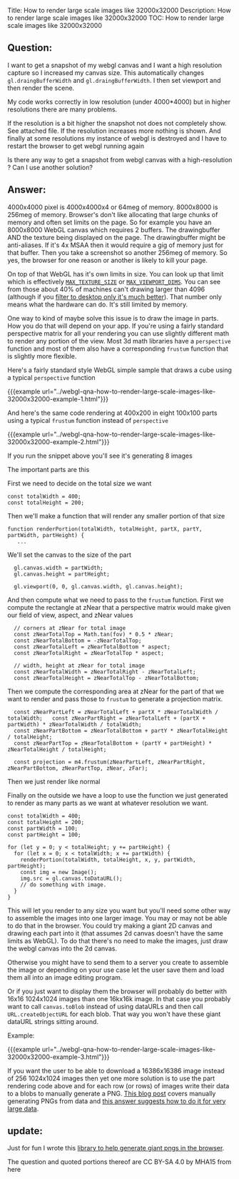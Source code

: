 Title: How to render large scale images like 32000x32000
Description: How to render large scale images like 32000x32000
TOC: How to render large scale images like 32000x32000

## Question:

I want to get a snapshot of my webgl canvas and I want a high resolution capture so I increased my canvas size. This automatically changes `gl.draingBufferWidth` and `gl.draingBufferWidth`. I then set viewport and then render the scene.

My code works correctly in low resolution (under 4000*4000) but in higher resolutions there are many problems.

If the resolution is a bit higher the snapshot not does not completely show. See attached file. If the resolution increases more nothing is shown. And finally at some resolutions my  instance of webgl is destroyed and I have to restart the browser to get webgl running again 

Is there any way to get a snapshot from webgl canvas with a high-resolution ? Can I use another solution?

## Answer:

4000x4000 pixel is 4000x4000x4 or 64meg of memory. 8000x8000 is 256meg of memory. Browser's don't like allocating that large chunks of memory and often set limits on the page. So for example you have an 8000x8000 WebGL canvas which requires 2 buffers. The drawingbuffer AND the texture being displayed on the page. The drawingbuffer might be anti-aliases. If it's 4x MSAA then it would require a gig of memory just for that buffer. Then you take a screenshot so another 256meg of memory. So yes, the browser for one reason or another is likely to kill your page.

On top of that WebGL has it's own limits in size. You can look up that limit which is effectively [`MAX_TEXTURE_SIZE`](https://web3dsurvey.com/webgl/parameters/MAX_TEXTURE_SIZE) or [`MAX_VIEWPORT_DIMS`](https://web3dsurvey.com/webgl/parameters/MAX_VIEWPORT_DIMS). You can see from those about 40% of machines can't drawing larger than 4096 (although if you [filter to desktop only it's much better](https://web3dsurvey.com/webgl/parameters/MAX_VIEWPORT_DIMS?platforms=0000ff03c02d20f201)). That number only means what the hardware can do. It's still limited by memory.

One way to kind of maybe solve this issue is to draw the image in parts. How you do that will depend on your app. If you're using a fairly standard perspective matrix for all your rendering you can use slightly different math to render any portion of the view. Most 3d math libraries have a `perspective` function and most of them also have a corresponding `frustum` function that is slightly more flexible.

Here's a fairly standard style WebGL simple sample that draws a cube using a typical `perspective` function

{{{example url="../webgl-qna-how-to-render-large-scale-images-like-32000x32000-example-1.html"}}}

And here's the same code rendering at 400x200 in eight 100x100 parts using a typical `frustum` function instead of `perspective`

{{{example url="../webgl-qna-how-to-render-large-scale-images-like-32000x32000-example-2.html"}}}

If you run the snippet above you'll see it's generating 8 images

The important parts are this

First we need to decide on the total size we want

    const totalWidth = 400;
    const totalHeight = 200;

Then we'll make a function that will render any smaller portion of that size

    function renderPortion(totalWidth, totalHeight, partX, partY, partWidth, partHeight) {
       ...

We'll set the canvas to the size of the part

      gl.canvas.width = partWidth;
      gl.canvas.height = partHeight;
      
      gl.viewport(0, 0, gl.canvas.width, gl.canvas.height);

And then compute what we need to pass to the `frustum` function. First we compute the rectangle at zNear that a perspective matrix would make given our field of view, aspect, and zNear values


      // corners at zNear for total image
      const zNearTotalTop = Math.tan(fov) * 0.5 * zNear;
      const zNearTotalBottom = -zNearTotalTop;
      const zNearTotalLeft = zNearTotalBottom * aspect;
      const zNearTotalRight = zNearTotalTop * aspect;
      
      // width, height at zNear for total image
      const zNearTotalWidth = zNearTotalRight - zNearTotalLeft;
      const zNearTotalHeight = zNearTotalTop - zNearTotalBottom;

Then we compute the corresponding area at zNear for the part of that we want to render and pass those to `frustum` to generate a projection matrix.

      const zNearPartLeft = zNearTotalLeft + partX * zNearTotalWidth / totalWidth;   const zNearPartRight = zNearTotalLeft + (partX + partWidth) * zNearTotalWidth / totalWidth;
      const zNearPartBottom = zNearTotalBottom + partY * zNearTotalHeight / totalHeight;
      const zNearPartTop = zNearTotalBottom + (partY + partHeight) * zNearTotalHeight / totalHeight;

      const projection = m4.frustum(zNearPartLeft, zNearPartRight, zNearPartBottom, zNearPartTop, zNear, zFar);

Then we just render like normal

Finally on the outside we have a loop to use the function we just generated to render as many parts as we want at whatever resolution we want.

    const totalWidth = 400;
    const totalHeight = 200;
    const partWidth = 100;
    const partHeight = 100;

    for (let y = 0; y < totalHeight; y += partHeight) {
      for (let x = 0; x < totalWidth; x += partWidth) {
        renderPortion(totalWidth, totalHeight, x, y, partWidth, partHeight);
        const img = new Image();
        img.src = gl.canvas.toDataURL();
        // do something with image.
      }
    }

This will let you render to any size you want but you'll need some other way to assemble the images into one larger image. You may or may not be able to do that in the browser. You could try making a giant 2D canvas and drawing each part into it (that assumes 2d canvas doesn't have the same limits as WebGL). To do that there's no need to make the images, just draw the webgl canvas into the 2d canvas.

Otherwise you might have to send them to a server you create to assemble the image or depending on your use case let the user save them and load them all into an image editing program. 

Or if you just want to display them the browser will probably do better with 16x16 1024x1024 images than one 16kx16k image. In that case you probably want to call `canvas.toBlob` instead of using dataURLs and then call `URL.createObjectURL` for each blob. That way you won't have these giant dataURL strings sitting around.

Example:

{{{example url="../webgl-qna-how-to-render-large-scale-images-like-32000x32000-example-3.html"}}}

If you want the user to be able to download a 16386x16386 image instead of 256 1024x1024 images then yet one more solution is to use the part rendering code above and for each row (or rows) of images write their data to a blobs to manually generate a PNG. [This blog post](https://medium.com/the-guardian-mobile-innovation-lab/generating-images-in-javascript-without-using-the-canvas-api-77f3f4355fad) covers manually generating PNGs from data  and [this answer suggests how to do it for very large data](https://stackoverflow.com/a/51247740/128511).

## update: 

Just for fun I wrote this [library to help generate giant pngs in the browser](https://github.com/greggman/dekapng). 

<div class="so">
  <div>The question and quoted portions thereof are 
    CC BY-SA 4.0 by
    <a data-href="https://stackoverflow.com/users/7784151">MHA15</a>
    from
    <a data-href="https://stackoverflow.com/questions/51232023">here</a>
  </div>
</div>
